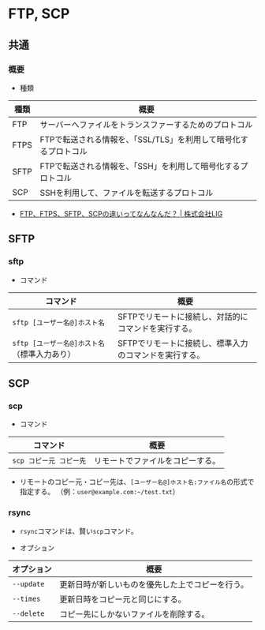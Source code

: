 # FTP, SCP

## 共通

### 概要

- 種類

| 種類 | 概要                                                         |
| ---- | ------------------------------------------------------------ |
| FTP  | サーバーへファイルをトランスファーするためのプロトコル       |
| FTPS | FTPで転送される情報を、「SSL/TLS」を利用して暗号化するプロトコル |
| SFTP | FTPで転送される情報を、「SSH」を利用して暗号化するプロトコル |
| SCP  | SSHを利用して、ファイルを転送するプロトコル                  |

- [FTP、FTPS、SFTP、SCPの違いってなんなんだ？ | 株式会社LIG](https://liginc.co.jp/398039)

## SFTP

### sftp

- コマンド

| コマンド                                     | 概要                                                   |
  | -------------------------------------------- | ------------------------------------------------------ |
| `sftp [ユーザー名@]ホスト名`                 | SFTPでリモートに接続し、対話的にコマンドを実行する。   |
| `sftp [ユーザー名@]ホスト名`（標準入力あり） | SFTPでリモートに接続し、標準入力のコマンドを実行する。 |

## SCP

### scp

- コマンド

|コマンド|概要|
  |---|---|
|`scp コピー元 コピー先`|リモートでファイルをコピーする。|

- リモートのコピー元・コピー先は、`[ユーザー名@]ホスト名:ファイル名`の形式で指定する。
  （例：`user@example.com:~/test.txt`）

### rsync

- `rsync`コマンドは、賢い`scp`コマンド。

- オプション

| オプション | 概要                                             |
  | ---------- | ------------------------------------------------ |
| `--update` | 更新日時が新しいものを優先した上でコピーを行う。 |
| `--times`  | 更新日時をコピー元と同じにする。                 |
| `--delete` | コピー先にしかないファイルを削除する。           |
